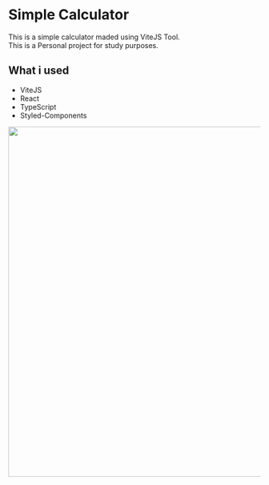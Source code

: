 # Simple Calculator

This is a simple calculator maded using ViteJS Tool.    
This is a Personal project for study purposes.

## What i used
  - ViteJS
  - React
  - TypeScript
  - Styled-Components

  <div align='center'>
      <img src='https://user-images.githubusercontent.com/57725998/159096377-ea281d16-1bbc-4605-8d76-87b8fd25f69d.png' width='700' />
  </div>
 
